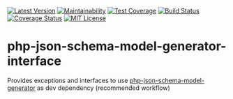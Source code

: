 [![Latest Version](https://img.shields.io/packagist/v/wol-soft/php-json-schema-model-generator-exception.svg)](https://packagist.org/packages/wol-soft/php-json-schema-model-generator-exception)
[![Maintainability](https://api.codeclimate.com/v1/badges/9e3c565c528edb3d58d5/maintainability)](https://codeclimate.com/github/wol-soft/php-json-schema-model-generator-exception/maintainability)
[![Test Coverage](https://api.codeclimate.com/v1/badges/7eb29e7366dc3d6a5f44/test_coverage)](https://codeclimate.com/github/wol-soft/php-json-schema-model-generator-exception/test_coverage)
[![Build Status](https://travis-ci.org/wol-soft/php-micro-template.svg?branch=master)](https://travis-ci.org/wol-soft/php-json-schema-model-generator-exception)
[![Coverage Status](https://coveralls.io/repos/github/wol-soft/php-json-schema-model-generator-exception/badge.svg?branch=master)](https://coveralls.io/github/wol-soft/php-json-schema-model-generator-exception?branch=master)
[![MIT License](https://img.shields.io/packagist/l/wol-soft/php-micro-template.svg)](https://github.com/wol-soft/php-json-schema-model-generator-exception/blob/master/LICENSE)

# php-json-schema-model-generator-interface
Provides exceptions and interfaces to use [php-json-schema-model-generator](https://github.com/wol-soft/php-json-schema-model-generator) as dev dependency (recommended workflow)
